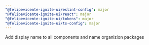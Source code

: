 ```yaml
---
"@felipevicente-ignite-ui/eslint-config": major
"@felipevicente-ignite-ui/react": major
"@felipevicente-ignite-ui/tokens": major
"@felipevicente-ignite-ui/ts-config": major
---
```


Add display name to all components and name organizion packages
